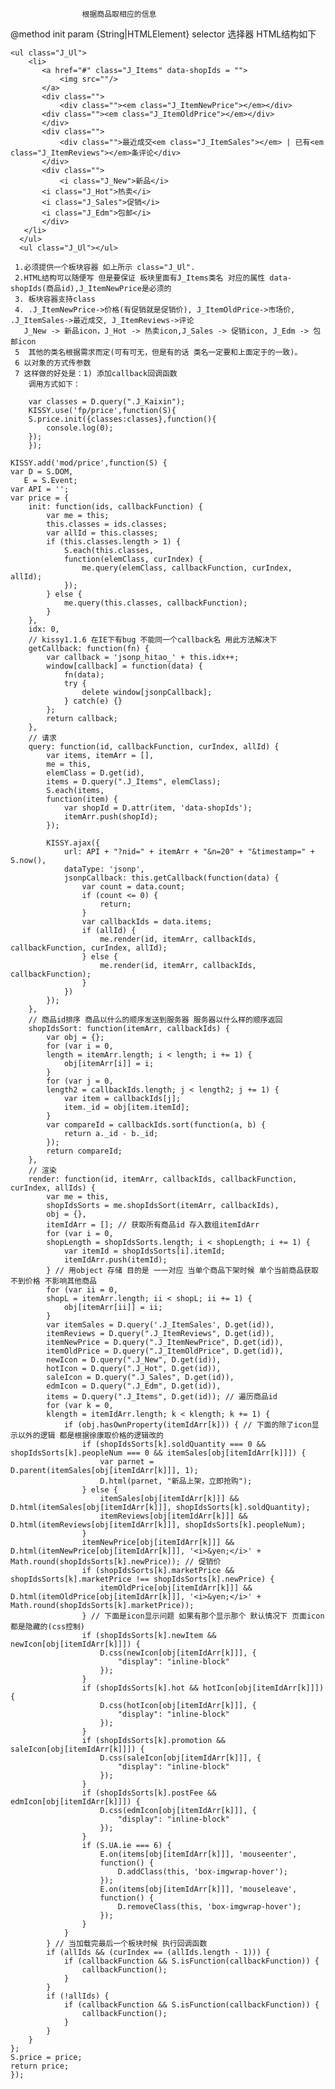 	
					根据商品取相应的信息
	

@method init
param {String|HTMLElement} selector 选择器
HTML结构如下

	<ul class="J_Ul">
	    <li>
	       <a href="#" class="J_Items" data-shopIds = "">
	           <img src=""/>
	       </a>
	       <div class="">
	           <div class=""><em class="J_ItemNewPrice"></em></div>
		   <div class=""><em class="J_ItemOldPrice"></em></div>
	       </div>
	       <div class="">
	           <div class="">最近成交<em class="J_ItemSales"></em> | 已有<em class="J_ItemReviews"></em>条评论</div>
	       </div>
	       <div class="">
	           <i class="J_New">新品</i>
		   <i class="J_Hot">热卖</i>
		   <i class="J_Sales">促销</i>
		   <i class="J_Edm">包邮</i>
	       </div>
	   </li>
      </ul>
      <ul class="J_Ul"></ul>
	
     1.必须提供一个板块容器 如上所示 class="J_Ul". 
     2.HTML结构可以随便写 但是要保证 板块里面有J_Items类名 对应的属性 data-shopIds(商品id),J_ItemNewPrice是必须的
     3. 板块容器支持class  
     4. .J_ItemNewPrice->价格(有促销就是促销价), J_ItemOldPrice->市场价, .J_ItemSales->最近成交, J_ItemReviews->评论 
       J_New -> 新品icon，J_Hot -> 热卖icon,J_Sales -> 促销icon, J_Edm -> 包邮icon
     5  其他的类名根据需求而定(可有可无，但是有的话 类名一定要和上面定于的一致)。
     6 以对象的方式传参数
     7 这样做的好处是：1) 添加callback回调函数
	    调用方式如下：
	    
	    var classes = D.query(".J_Kaixin"); 
	    KISSY.use('fp/price',function(S){
		S.price.init({classes:classes},function(){
		    console.log(0);
		});
	    });

    KISSY.add('mod/price',function(S) {
	var D = S.DOM,
	   E = S.Event;
	var API = '';
	var price = {
		init: function(ids, callbackFunction) {
			var me = this;
			this.classes = ids.classes;
			var allId = this.classes;
			if (this.classes.length > 1) {
				S.each(this.classes,
				function(elemClass, curIndex) {
					me.query(elemClass, callbackFunction, curIndex, allId);
				});
			} else {
				me.query(this.classes, callbackFunction);
			}
		},
		idx: 0,
		// kissy1.1.6 在IE下有bug 不能同一个callback名 用此方法解决下
		getCallback: function(fn) {
			var callback = 'jsonp_hitao_' + this.idx++;
			window[callback] = function(data) {
				fn(data);
				try {
					delete window[jsonpCallback];
				} catch(e) {}
			};
			return callback;
		},
		// 请求
		query: function(id, callbackFunction, curIndex, allId) {
			var items, itemArr = [],
			me = this,
			elemClass = D.get(id),
			items = D.query(".J_Items", elemClass);
			S.each(items,
			function(item) {
				var shopId = D.attr(item, 'data-shopIds');
				itemArr.push(shopId);
			});
		
			KISSY.ajax({
				url: API + "?nid=" + itemArr + "&n=20" + "&timestamp=" + S.now(),
				dataType: 'jsonp',
				jsonpCallback: this.getCallback(function(data) {
					var count = data.count;
					if (count <= 0) {
						return;
					}
					var callbackIds = data.items;
					if (allId) {
						me.render(id, itemArr, callbackIds, callbackFunction, curIndex, allId);
					} else {
						me.render(id, itemArr, callbackIds, callbackFunction);
					}
				})
			});
		},
		// 商品id排序 商品以什么的顺序发送到服务器 服务器以什么样的顺序返回
		shopIdsSort: function(itemArr, callbackIds) {
			var obj = {};
			for (var i = 0,
			length = itemArr.length; i < length; i += 1) {
				obj[itemArr[i]] = i;
			}
			for (var j = 0,
			length2 = callbackIds.length; j < length2; j += 1) {
				var item = callbackIds[j];
				item._id = obj[item.itemId];
			}
			var compareId = callbackIds.sort(function(a, b) {
				return a._id - b._id;
			});
			return compareId;
		},
		// 渲染
		render: function(id, itemArr, callbackIds, callbackFunction, curIndex, allIds) {
			var me = this,
			shopIdsSorts = me.shopIdsSort(itemArr, callbackIds),
			obj = {},
			itemIdArr = []; // 获取所有商品id 存入数组itemIdArr
			for (var i = 0,
			shopLength = shopIdsSorts.length; i < shopLength; i += 1) {
				var itemId = shopIdsSorts[i].itemId;
				itemIdArr.push(itemId);
			} // 用object 存储 目的是 一一对应 当单个商品下架时候 单个当前商品获取不到价格 不影响其他商品 
			for (var ii = 0,
			shopL = itemArr.length; ii < shopL; ii += 1) {
				obj[itemArr[ii]] = ii;
			}
			var itemSales = D.query('.J_ItemSales', D.get(id)),
			itemReviews = D.query(".J_ItemReviews", D.get(id)),
			itemNewPrice = D.query(".J_ItemNewPrice", D.get(id)),
			itemOldPrice = D.query(".J_ItemOldPrice", D.get(id)),
			newIcon = D.query(".J_New", D.get(id)),
			hotIcon = D.query(".J_Hot", D.get(id)),
			saleIcon = D.query(".J_Sales", D.get(id)),
			edmIcon = D.query(".J_Edm", D.get(id)),
			items = D.query(".J_Items", D.get(id)); // 遍历商品id 
			for (var k = 0,
			klength = itemIdArr.length; k < klength; k += 1) {
				if (obj.hasOwnProperty(itemIdArr[k])) { // 下面的除了icon显示以外的逻辑 都是根据徐康取价格的逻辑改的
					if (shopIdsSorts[k].soldQuantity === 0 && shopIdsSorts[k].peopleNum === 0 && itemSales[obj[itemIdArr[k]]]) {
						var parnet = D.parent(itemSales[obj[itemIdArr[k]]], 1);
						D.html(parnet, "新品上架，立即抢购");
					} else {
						itemSales[obj[itemIdArr[k]]] && D.html(itemSales[obj[itemIdArr[k]]], shopIdsSorts[k].soldQuantity);
						itemReviews[obj[itemIdArr[k]]] && D.html(itemReviews[obj[itemIdArr[k]]], shopIdsSorts[k].peopleNum);
					}
					itemNewPrice[obj[itemIdArr[k]]] && D.html(itemNewPrice[obj[itemIdArr[k]]], '<i>&yen;</i>' + Math.round(shopIdsSorts[k].newPrice)); // 促销价
					if (shopIdsSorts[k].marketPrice && shopIdsSorts[k].marketPrice !== shopIdsSorts[k].newPrice) {
						itemOldPrice[obj[itemIdArr[k]]] && D.html(itemOldPrice[obj[itemIdArr[k]]], '<i>&yen;</i>' + Math.round(shopIdsSorts[k].marketPrice));
					} // 下面是icon显示问题 如果有那个显示那个 默认情况下 页面icon都是隐藏的(css控制)
					if (shopIdsSorts[k].newItem && newIcon[obj[itemIdArr[k]]]) {
						D.css(newIcon[obj[itemIdArr[k]]], {
							"display": "inline-block"
						});
					}
					if (shopIdsSorts[k].hot && hotIcon[obj[itemIdArr[k]]]) {
						D.css(hotIcon[obj[itemIdArr[k]]], {
							"display": "inline-block"
						});
					}
					if (shopIdsSorts[k].promotion && saleIcon[obj[itemIdArr[k]]]) {
						D.css(saleIcon[obj[itemIdArr[k]]], {
							"display": "inline-block"
						});
					}
					if (shopIdsSorts[k].postFee && edmIcon[obj[itemIdArr[k]]]) {
						D.css(edmIcon[obj[itemIdArr[k]]], {
							"display": "inline-block"
						});
					}
					if (S.UA.ie === 6) {
						E.on(items[obj[itemIdArr[k]]], 'mouseenter',
						function() {
							D.addClass(this, 'box-imgwrap-hover');
						});
						E.on(items[obj[itemIdArr[k]]], 'mouseleave',
						function() {
							D.removeClass(this, 'box-imgwrap-hover');
						});
					}
				}
			} // 当加载完最后一个板块时候 执行回调函数
			if (allIds && (curIndex == (allIds.length - 1))) {
				if (callbackFunction && S.isFunction(callbackFunction)) {
					callbackFunction();
				}
			}
			if (!allIds) {
				if (callbackFunction && S.isFunction(callbackFunction)) {
					callbackFunction();
				}
			}
		}
	};
	S.price = price;
	return price;
    });
